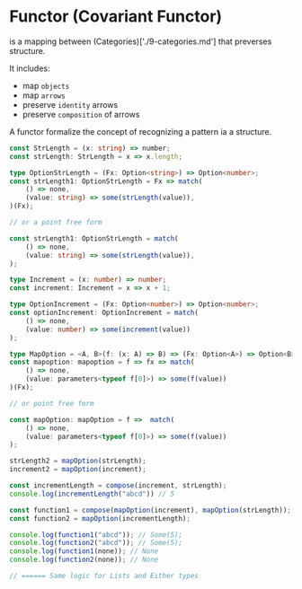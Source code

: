 # Functor (Covariant Functor)

is a mapping between (Categories)['./9-categories.md'] that preverses structure.

It includes:

- map `objects`
- map `arrows`
- preserve `identity` arrows
- preserve `composition` of arrows

A functor formalize the concept of recognizing a pattern ia a structure.

```typescript
const StrLength = (x: string) => number;
const strLength: StrLength = x => x.length;

type OptionStrLength = (Fx: Option<string>) => Option<number>;
const strLength1: OptionStrLength = Fx => match(
    () => none,
    (value: string) => some(strLength(value)),
)(Fx);

// or a point free form

const strLength1: OptionStrLength = match(
    () => none,
    (value: string) => some(strLength(value)),
);

type Increment = (x: number) => number;
const increment: Increment = x => x + 1;

type OptionIncrement = (Fx: Option<number>) => Option<number>;
const optionIncrement: OptionIncrement = match(
    () => none,
    (value: number) => some(increment(value))
);

type MapOption = <A, B>(f: (x: A) => B) => (Fx: Option<A>) => Option<B>;
const mapoption: mapoption = f => fx => match(
    () => none,
    (value: parameters<typeof f[0]>) => some(f(value))
)(Fx);

// or point free form

const mapOption: mapOption = f =>  match(
    () => none,
    (value: parameters<typeof f[0]>) => some(f(value))
);

strLength2 = mapOption(strLength);
increment2 = mapOption(increment);

const incrementLength = compose(increment, strLength);
console.log(incrementLength("abcd")) // 5

const function1 = compose(mapOption(increment), mapOption(strLength));
const function2 = mapOption(incrementLength);

console.log(function1("abcd")); // Some(5);
console.log(function2("abcd")); // Some(5);
console.log(function1(none)); // None
console.log(function2(none)); // None

// ====== Same logic for Lists and Either types
```

